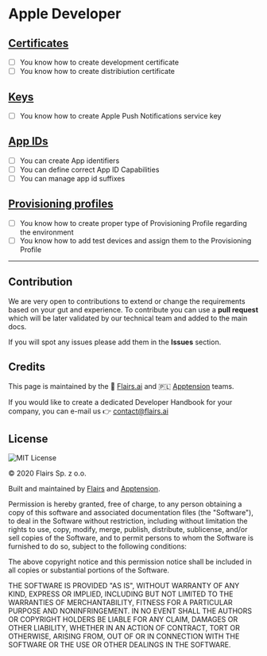 Apple Developer
===============

[Certificates](/Technical%20Stack/Mobile%20Developer/Apple%20Developer.md#certificates)
---------------------------------------------------------------------------------------

*   [ ] You know how to create development certificate
*   [ ] You know how to create distribiution certificate

[Keys](/Technical%20Stack/Mobile%20Developer/Apple%20Developer.md#keys)
-----------------------------------------------------------------------

*   [ ] You know how to create Apple Push Notifications service key

[App IDs](/Technical%20Stack/Mobile%20Developer/Apple%20Developer.md#app-ids)
-----------------------------------------------------------------------------

*   [ ] You can create App identifiers
*   [ ] You can define correct App ID Capabilities
*   [ ] You can manage app id suffixes

[Provisioning profiles](/Technical%20Stack/Mobile%20Developer/Apple%20Developer.md#provisioning-profiles)
---------------------------------------------------------------------------------------------------------

*   [ ] You know how to create proper type of Provisioning Profile regarding the environment
*   [ ] You know how to add test devices and assign them to the Provisioning Profile

* * *

Contribution
------------

We are very open to contributions to extend or change the requirements based on your gut and experience. To contribute you can use a **pull request** which will be later validated by our technical team and added to the main docs.

If you will spot any issues please add them in the **Issues** section.

Credits
-------

This page is maintained by the 🔹 [Flairs.ai](http://Flairs.ai) and 🇵🇱 [Apptension](https://apptension.com) teams.

If you would like to create a dedicated Developer Handbook for your company, you can e-mail us 👉 [contact@flairs.ai](mailto:contact@flairs.ai)

License
-------

![MIT License](https://img.shields.io/badge/License-MIT-blue.svg)

© 2020 Flairs Sp. z o.o.

Built and maintained by [Flairs](https://www.flairs.ai) and [Apptension](https://apptension.com).

Permission is hereby granted, free of charge, to any person obtaining a copy of this software and associated documentation files (the "Software"), to deal in the Software without restriction, including without limitation the rights to use, copy, modify, merge, publish, distribute, sublicense, and/or sell copies of the Software, and to permit persons to whom the Software is furnished to do so, subject to the following conditions:

The above copyright notice and this permission notice shall be included in all copies or substantial portions of the Software.

THE SOFTWARE IS PROVIDED "AS IS", WITHOUT WARRANTY OF ANY KIND, EXPRESS OR IMPLIED, INCLUDING BUT NOT LIMITED TO THE WARRANTIES OF MERCHANTABILITY, FITNESS FOR A PARTICULAR PURPOSE AND NONINFRINGEMENT. IN NO EVENT SHALL THE AUTHORS OR COPYRIGHT HOLDERS BE LIABLE FOR ANY CLAIM, DAMAGES OR OTHER LIABILITY, WHETHER IN AN ACTION OF CONTRACT, TORT OR OTHERWISE, ARISING FROM, OUT OF OR IN CONNECTION WITH THE SOFTWARE OR THE USE OR OTHER DEALINGS IN THE SOFTWARE.